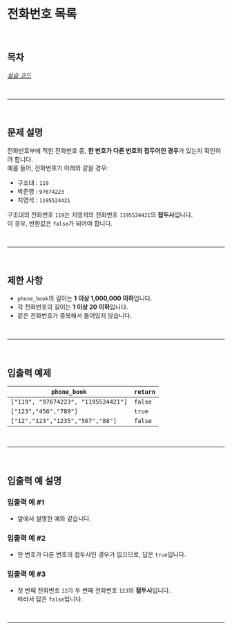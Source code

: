 # 전화번호 목록

<br>

## 목차
*[실습 코드](실습.java)* 

<br>
<hr>
<br>

## 문제 설명
전화번호부에 적힌 전화번호 중, **한 번호가 다른 번호의 접두어인 경우**가 있는지 확인하려 합니다.  
예를 들어, 전화번호가 아래와 같을 경우:

- 구조대 : `119`
- 박준영 : `97674223`
- 지영석 : `1195524421`

구조대의 전화번호 `119`는 지영석의 전화번호 `1195524421`의 **접두사**입니다.  
이 경우, 반환값은 `false`가 되어야 합니다.

<br>
<hr>
<br>

## 제한 사항
- `phone_book`의 길이는 **1 이상 1,000,000 이하**입니다.
- 각 전화번호의 길이는 **1 이상 20 이하**입니다.
- 같은 전화번호가 중복해서 들어있지 않습니다.

<br>
<hr>
<br>

## 입출력 예제

| `phone_book`                          | `return` |
|---------------------------------------|----------|
| `["119", "97674223", "1195524421"]`   | `false`  |
| `["123","456","789"]`                 | `true`   |
| `["12","123","1235","567","88"]`      | `false`  |

<br>
<hr>
<br>

## 입출력 예 설명

### 입출력 예 #1
- 앞에서 설명한 예와 같습니다.

### 입출력 예 #2
- 한 번호가 다른 번호의 접두사인 경우가 없으므로, 답은 `true`입니다.

### 입출력 예 #3
- 첫 번째 전화번호 `12`가 두 번째 전화번호 `123`의 **접두사**입니다.  
  따라서 답은 `false`입니다.

<br>
<hr>